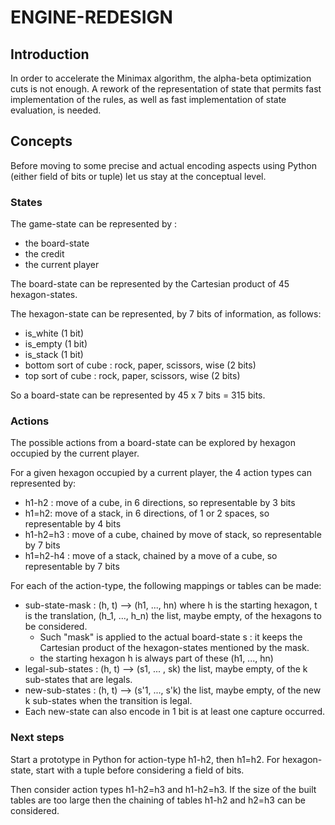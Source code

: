 # ENGINE-REDESIGN

## Introduction

In order to accelerate the Minimax algorithm, the alpha-beta optimization cuts is not enough. A rework of the representation of state that permits fast implementation of the rules, as well as fast implementation of state evaluation, is needed. 

## Concepts

Before moving to some precise and actual encoding aspects using Python (either field of bits or tuple) let us stay at the conceptual level.

### States

The game-state can be represented by :

- the board-state
- the credit
- the current player

The board-state can be represented by the Cartesian product of 45 hexagon-states.

The hexagon-state can be represented, by 7 bits of information, as follows:

- is_white (1 bit)
- is_empty (1 bit)
- is_stack (1 bit)
- bottom sort of cube : rock, paper, scissors, wise (2 bits)
- top sort of cube : rock, paper, scissors, wise (2 bits)

So a board-state can be represented by 45 x 7 bits = 315 bits.

### Actions

The possible actions from a board-state can be explored by hexagon occupied by the current player.

For a given hexagon occupied by a current player, the 4 action types can represented by:

- h1-h2 : move of a cube, in 6 directions, so representable by 3 bits
- h1=h2: move of a stack, in 6 directions, of 1 or 2 spaces, so representable by 4 bits
- h1-h2=h3 : move of a cube, chained by move of stack, so representable by 7 bits
- h1=h2-h4 : move of a stack, chained by a move of a cube, so representable by 7 bits

For each of the action-type, the following mappings or tables can be made:

- sub-state-mask : (h, t) --> (h1, ..., hn) where h is the starting hexagon, t is the translation, (h_1, ..., h_n) the list, maybe empty, of the hexagons to be considered.
  - Such "mask" is applied to the actual board-state s : it keeps the Cartesian product of the hexagon-states mentioned by the mask.
  - the starting hexagon h is always part of these (h1, ..., hn)
- legal-sub-states : (h, t) --> (s1, ... , sk) the list, maybe empty, of the k sub-states that are legals.
- new-sub-states : (h, t) --> (s'1, ..., s'k) the list, maybe empty, of the new k sub-states when the transition is legal.
- Each new-state can also encode in 1 bit is at least one capture occurred.

### Next steps

Start a prototype in Python for action-type h1-h2, then h1=h2. For hexagon-state, start with a tuple before considering a field of bits.

Then consider action types h1-h2=h3 and h1-h2=h3. If the size of the built tables are too large then the chaining of tables h1-h2 and h2=h3 can be considered.



